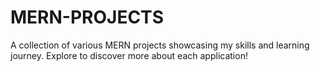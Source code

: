 # MERN-PROJECTS 
A collection of various MERN projects showcasing my skills and learning journey. Explore to discover more about each application!

